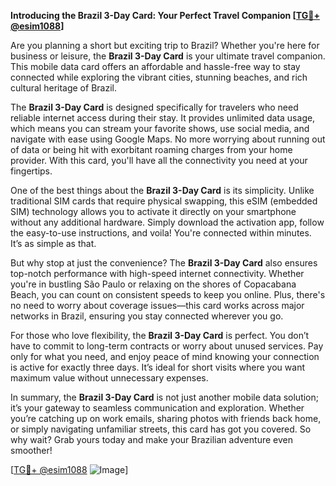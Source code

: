 **Introducing the Brazil 3-Day Card: Your Perfect Travel Companion [[TG💪+ @esim1088](https://t.me/s/esim1088)]**

Are you planning a short but exciting trip to Brazil? Whether you're here for business or leisure, the **Brazil 3-Day Card** is your ultimate travel companion. This mobile data card offers an affordable and hassle-free way to stay connected while exploring the vibrant cities, stunning beaches, and rich cultural heritage of Brazil.

The **Brazil 3-Day Card** is designed specifically for travelers who need reliable internet access during their stay. It provides unlimited data usage, which means you can stream your favorite shows, use social media, and navigate with ease using Google Maps. No more worrying about running out of data or being hit with exorbitant roaming charges from your home provider. With this card, you'll have all the connectivity you need at your fingertips.

One of the best things about the **Brazil 3-Day Card** is its simplicity. Unlike traditional SIM cards that require physical swapping, this eSIM (embedded SIM) technology allows you to activate it directly on your smartphone without any additional hardware. Simply download the activation app, follow the easy-to-use instructions, and voila! You're connected within minutes. It’s as simple as that.

But why stop at just the convenience? The **Brazil 3-Day Card** also ensures top-notch performance with high-speed internet connectivity. Whether you're in bustling São Paulo or relaxing on the shores of Copacabana Beach, you can count on consistent speeds to keep you online. Plus, there's no need to worry about coverage issues—this card works across major networks in Brazil, ensuring you stay connected wherever you go.

For those who love flexibility, the **Brazil 3-Day Card** is perfect. You don’t have to commit to long-term contracts or worry about unused services. Pay only for what you need, and enjoy peace of mind knowing your connection is active for exactly three days. It’s ideal for short visits where you want maximum value without unnecessary expenses.

In summary, the **Brazil 3-Day Card** is not just another mobile data solution; it’s your gateway to seamless communication and exploration. Whether you’re catching up on work emails, sharing photos with friends back home, or simply navigating unfamiliar streets, this card has got you covered. So why wait? Grab yours today and make your Brazilian adventure even smoother!

[[TG💪+ @esim1088](https://t.me/s/esim1088) ![Image](https://i.postimg.cc/Y0z9fWf4/image.png)]